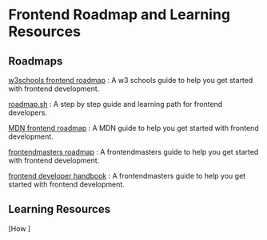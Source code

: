 # Frontend Roadmap and Learning Resources

## Roadmaps
[w3schools frontend roadmap](https://www.w3schools.com/whatis/)
: A w3 schools guide to help you get started with frontend development.


[roadmap.sh](https://roadmap.sh/frontend)
: A step by step guide and learning path for frontend developers.


[MDN frontend roadmap](https://developer.mozilla.org/en-US/docs/Learn/Front-end_web_developer)
: A MDN guide to help you get started with frontend development.


[frontendmasters roadmap](https://frontendmasters.com/guides/learning-roadmap/)
: A frontendmasters guide to help you get started with frontend development.


[frontend developer handbook](https://frontendmasters.com/books/front-end-handbook/2019/)
: A frontendmasters guide to help you get started with frontend development.


## Learning Resources
[How ]